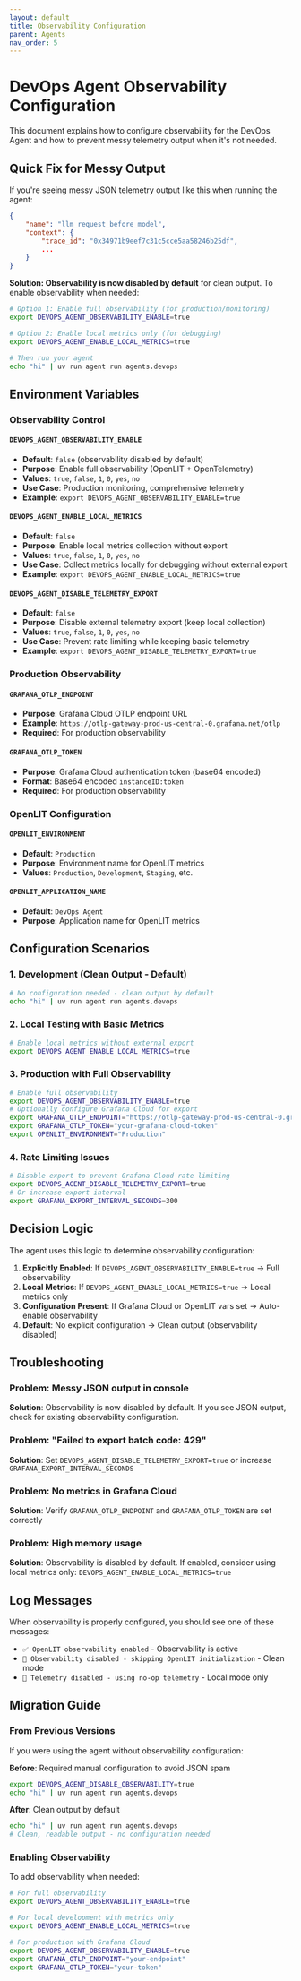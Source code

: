 ```yaml
---
layout: default
title: Observability Configuration
parent: Agents
nav_order: 5
---
```


# DevOps Agent Observability Configuration

This document explains how to configure observability for the DevOps Agent and how to prevent messy telemetry output when it's not needed.

## Quick Fix for Messy Output

If you're seeing messy JSON telemetry output like this when running the agent:

```json
{
    "name": "llm_request_before_model",
    "context": {
        "trace_id": "0x34971b9eef7c31c5cce5aa58246b25df",
        ...
    }
}
```

**Solution: Observability is now disabled by default** for clean output. To enable observability when needed:

```bash
# Option 1: Enable full observability (for production/monitoring)
export DEVOPS_AGENT_OBSERVABILITY_ENABLE=true

# Option 2: Enable local metrics only (for debugging)
export DEVOPS_AGENT_ENABLE_LOCAL_METRICS=true

# Then run your agent
echo "hi" | uv run agent run agents.devops
```

## Environment Variables

### Observability Control

#### `DEVOPS_AGENT_OBSERVABILITY_ENABLE`
- **Default**: `false` (observability disabled by default)
- **Purpose**: Enable full observability (OpenLIT + OpenTelemetry)
- **Values**: `true`, `false`, `1`, `0`, `yes`, `no`
- **Use Case**: Production monitoring, comprehensive telemetry
- **Example**: `export DEVOPS_AGENT_OBSERVABILITY_ENABLE=true`

#### `DEVOPS_AGENT_ENABLE_LOCAL_METRICS`
- **Default**: `false`
- **Purpose**: Enable local metrics collection without export
- **Values**: `true`, `false`, `1`, `0`, `yes`, `no`
- **Use Case**: Collect metrics locally for debugging without external export
- **Example**: `export DEVOPS_AGENT_ENABLE_LOCAL_METRICS=true`

#### `DEVOPS_AGENT_DISABLE_TELEMETRY_EXPORT`
- **Default**: `false`
- **Purpose**: Disable external telemetry export (keep local collection)
- **Values**: `true`, `false`, `1`, `0`, `yes`, `no`
- **Use Case**: Prevent rate limiting while keeping basic telemetry
- **Example**: `export DEVOPS_AGENT_DISABLE_TELEMETRY_EXPORT=true`

### Production Observability

#### `GRAFANA_OTLP_ENDPOINT`
- **Purpose**: Grafana Cloud OTLP endpoint URL
- **Example**: `https://otlp-gateway-prod-us-central-0.grafana.net/otlp`
- **Required**: For production observability

#### `GRAFANA_OTLP_TOKEN`
- **Purpose**: Grafana Cloud authentication token (base64 encoded)
- **Format**: Base64 encoded `instanceID:token`
- **Required**: For production observability

### OpenLIT Configuration

#### `OPENLIT_ENVIRONMENT`
- **Default**: `Production`
- **Purpose**: Environment name for OpenLIT metrics
- **Values**: `Production`, `Development`, `Staging`, etc.

#### `OPENLIT_APPLICATION_NAME`
- **Default**: `DevOps Agent`
- **Purpose**: Application name for OpenLIT metrics

## Configuration Scenarios

### 1. Development (Clean Output - Default)
```bash
# No configuration needed - clean output by default
echo "hi" | uv run agent run agents.devops
```

### 2. Local Testing with Basic Metrics
```bash
# Enable local metrics without external export
export DEVOPS_AGENT_ENABLE_LOCAL_METRICS=true
```

### 3. Production with Full Observability
```bash
# Enable full observability
export DEVOPS_AGENT_OBSERVABILITY_ENABLE=true
# Optionally configure Grafana Cloud for export
export GRAFANA_OTLP_ENDPOINT="https://otlp-gateway-prod-us-central-0.grafana.net/otlp"
export GRAFANA_OTLP_TOKEN="your-grafana-cloud-token"
export OPENLIT_ENVIRONMENT="Production"
```

### 4. Rate Limiting Issues
```bash
# Disable export to prevent Grafana Cloud rate limiting
export DEVOPS_AGENT_DISABLE_TELEMETRY_EXPORT=true
# Or increase export interval
export GRAFANA_EXPORT_INTERVAL_SECONDS=300
```

## Decision Logic

The agent uses this logic to determine observability configuration:

1. **Explicitly Enabled**: If `DEVOPS_AGENT_OBSERVABILITY_ENABLE=true` → Full observability
2. **Local Metrics**: If `DEVOPS_AGENT_ENABLE_LOCAL_METRICS=true` → Local metrics only
3. **Configuration Present**: If Grafana Cloud or OpenLIT vars set → Auto-enable observability
4. **Default**: No explicit configuration → Clean output (observability disabled)

## Troubleshooting

### Problem: Messy JSON output in console
**Solution**: Observability is now disabled by default. If you see JSON output, check for existing observability configuration.

### Problem: "Failed to export batch code: 429"
**Solution**: Set `DEVOPS_AGENT_DISABLE_TELEMETRY_EXPORT=true` or increase `GRAFANA_EXPORT_INTERVAL_SECONDS`

### Problem: No metrics in Grafana Cloud
**Solution**: Verify `GRAFANA_OTLP_ENDPOINT` and `GRAFANA_OTLP_TOKEN` are set correctly

### Problem: High memory usage
**Solution**: Observability is disabled by default. If enabled, consider using local metrics only: `DEVOPS_AGENT_ENABLE_LOCAL_METRICS=true`

## Log Messages

When observability is properly configured, you should see one of these messages:

- `✅ OpenLIT observability enabled` - Observability is active
- `🚫 Observability disabled - skipping OpenLIT initialization` - Clean mode
- `🚫 Telemetry disabled - using no-op telemetry` - Local mode only

## Migration Guide

### From Previous Versions
If you were using the agent without observability configuration:

**Before**: Required manual configuration to avoid JSON spam
```bash
export DEVOPS_AGENT_DISABLE_OBSERVABILITY=true
echo "hi" | uv run agent run agents.devops
```

**After**: Clean output by default
```bash
echo "hi" | uv run agent run agents.devops
# Clean, readable output - no configuration needed
```

### Enabling Observability
To add observability when needed:

```bash
# For full observability
export DEVOPS_AGENT_OBSERVABILITY_ENABLE=true

# For local development with metrics only
export DEVOPS_AGENT_ENABLE_LOCAL_METRICS=true

# For production with Grafana Cloud
export DEVOPS_AGENT_OBSERVABILITY_ENABLE=true
export GRAFANA_OTLP_ENDPOINT="your-endpoint"
export GRAFANA_OTLP_TOKEN="your-token"
``` 